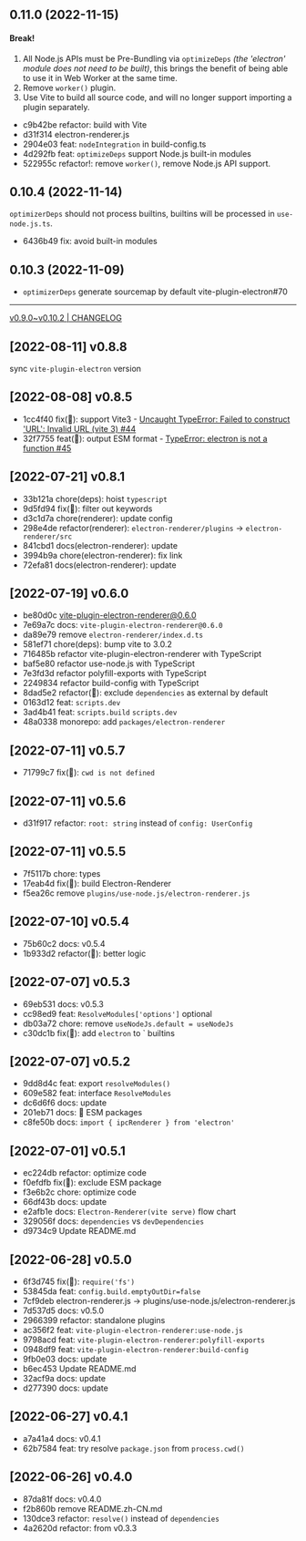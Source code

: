 ## 0.11.0 (2022-11-15)

#### Break!

1. All Node.js APIs must be Pre-Bundling via `optimizeDeps` *(the 'electron' module does not need to be built)*, this brings the benefit of being able to use it in Web Worker at the same time.
2. Remove `worker()` plugin.
3. Use Vite to build all source code, and will no longer support importing a plugin separately.

- c9b42be refactor: build with Vite
- d31f314 electron-renderer.js
- 2904e03 feat: `nodeIntegration` in build-config.ts
- 4d292fb feat: `optimizeDeps` support Node.js built-in modules
- 522955c refactor!: remove `worker()`, remove Node.js API support.

## 0.10.4 (2022-11-14)

`optimizerDeps` should not process builtins, builtins will be processed in `use-node.js.ts`.

- 6436b49 fix: avoid built-in modules

## 0.10.3 (2022-11-09)

- `optimizerDeps` generate sourcemap by default vite-plugin-electron#70

---

[v0.9.0~v0.10.2 | CHANGELOG](https://github.com/electron-vite/vite-plugin-electron/blob/v0.10.2/CHANGELOG.md)

## [2022-08-11] v0.8.8

sync `vite-plugin-electron` version

## [2022-08-08] v0.8.5

- 1cc4f40 fix(🌱): support Vite3 - [Uncaught TypeError: Failed to construct 'URL': Invalid URL (vite 3) #44](https://github.com/electron-vite/vite-plugin-electron/issues/44)
- 32f7755 feat(🌱): output ESM format - [TypeError: electron is not a function #45](https://github.com/electron-vite/vite-plugin-electron/issues/45)

## [2022-07-21] v0.8.1

- 33b121a chore(deps): hoist `typescript`
- 9d5fd94 fix(🐞): filter out keywords
- d3c1d7a chore(renderer): update config
- 298e4de refactor(renderer): `electron-renderer/plugins` -> `electron-renderer/src`
- 841cbd1 docs(electron-renderer): update
- 3994b9a chore(electron-renderer): fix link
- 72efa81 docs(electron-renderer): update

## [2022-07-19] v0.6.0

- be80d0c vite-plugin-electron-renderer@0.6.0
- 7e69a7c docs: `vite-plugin-electron-renderer@0.6.0`
- da89e79 remove `electron-renderer/index.d.ts`
- 581ef71 chore(deps): bump vite to 3.0.2
- 716485b refactor vite-plugin-electron-renderer with TypeScript
- baf5e80 refactor use-node.js with TypeScript
- 7e3fd3d refactor polyfill-exports with TypeScript
- 2249834 refactor build-config with TypeScript
- 8dad5e2 refactor(🚨): exclude `dependencies` as external by default
- 0163d12 feat: `scripts.dev`
- 3ad4b41 feat: `scripts.build` `scripts.dev`
- 48a0338 monorepo: add `packages/electron-renderer`

## [2022-07-11] v0.5.7

- 71799c7 fix(🐞): `cwd is not defined`

## [2022-07-11] v0.5.6

- d31f917 refactor: `root: string` instead of `config: UserConfig`

## [2022-07-11] v0.5.5

- 7f5117b chore: types
- 17eab4d fix(🐞): build Electron-Renderer
- f5ea26c remove `plugins/use-node.js/electron-renderer.js`

## [2022-07-10] v0.5.4

- 75b60c2 docs: v0.5.4
- 1b933d2 refactor(🌱): better logic

## [2022-07-07] v0.5.3

- 69eb531 docs: v0.5.3
- cc98ed9 feat: `ResolveModules['options']`  optional
- db03a72 chore: remove `useNodeJs.default = useNodeJs`
- c30dc1b fix(🐞): add `electron` to ` builtins

## [2022-07-07] v0.5.2

- 9dd8d4c feat: export `resolveModules()`
- 609e582 feat: interface `ResolveModules`
- dc6d6f6 docs: update
- 201eb71 docs: 🚨 ESM packages
- c8fe50b docs: `import { ipcRenderer } from 'electron'`

## [2022-07-01] v0.5.1

- ec224db refactor: optimize code
- f0efdfb fix(🐞): exclude ESM package
- f3e6b2c chore: optimize code
- 66df43b docs: update
- e2afb1e docs: `Electron-Renderer(vite serve)` flow chart
- 329056f docs: `dependencies` vs `devDependencies`
- d9734c9 Update README.md

## [2022-06-28] v0.5.0

- 6f3d745 fix(🐞): `require('fs')`
- 53845da feat: `config.build.emptyOutDir=false`
- 7cf9deb electron-renderer.js -> plugins/use-node.js/electron-renderer.js
- 7d537d5 docs: v0.5.0
- 2966399 refactor: standalone plugins
- ac356f2 feat: `vite-plugin-electron-renderer:use-node.js`
- 9798acd feat: `vite-plugin-electron-renderer:polyfill-exports`
- 0948df9 feat: `vite-plugin-electron-renderer:build-config`
- 9fb0e03 docs: update
- b6ec453 Update README.md
- 32acf9a docs: update
- d277390 docs: update

## [2022-06-27] v0.4.1

- a7a41a4 docs: v0.4.1
- 62b7584 feat: try resolve `package.json` from `process.cwd()`

## [2022-06-26] v0.4.0

- 87da81f docs: v0.4.0
- f2b860b remove README.zh-CN.md
- 130dce3 refactor: `resolve()` instead of `dependencies`
- 4a2620d refactor: from v0.3.3
